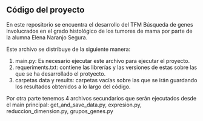 ## Código del proyecto

En este repositorio se encuentra el desarrollo del TFM Búsqueda de genes involucrados en el grado histológico de los tumores de mama por parte de la alumna Elena Naranjo Segura.

Este archivo se distribuye de la siguiente manera:

1. main.py: Es necesario ejecutar este archivo para ejecutar el proyecto. 
2. requeriments.txt: contiene las librerías y las versiones de estas sobre las que se ha desarrollado el protyecto.
3. carpetas data y results: carpetas vacías sobre las que se irán guardando los resultados obtenidos a lo largo del código.

Por otra parte tenemos 4 archivos secundarios que serán ejecutados desde el main principal: get_and_save_data.py, expresion.py, reduccion_dimension.py, grupos_genes.py
